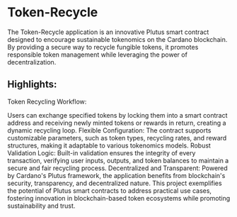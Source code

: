 # Token-Recycle

The Token-Recycle application is an innovative Plutus smart contract designed to encourage sustainable tokenomics on the Cardano blockchain. By providing a secure way to recycle fungible tokens, it promotes responsible token management while leveraging the power of decentralization.

## Highlights:

Token Recycling Workflow: 

Users can exchange specified tokens by locking them into a smart contract address and receiving newly minted tokens or rewards in return, creating a dynamic recycling loop.
Flexible Configuration: The contract supports customizable parameters, such as token types, recycling rates, and reward structures, making it adaptable to various tokenomics models.
Robust Validation Logic: Built-in validation ensures the integrity of every transaction, verifying user inputs, outputs, and token balances to maintain a secure and fair recycling process.
Decentralized and Transparent: Powered by Cardano's Plutus framework, the application benefits from blockchain's security, transparency, and decentralized nature.
This project exemplifies the potential of Plutus smart contracts to address practical use cases, fostering innovation in blockchain-based token ecosystems while promoting sustainability and trust.
